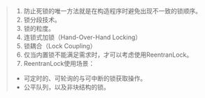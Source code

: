 > 1. 防止死锁的唯一方法就是在构造程序时避免出现不一致的锁顺序。<br>
> 2. 锁分段技术。<br>
> 3. 锁的粒度。<br>
> 4. 连锁式加锁（Hand-Over-Hand Locking）<br>
> 5. 锁耦合（Lock Coupling）<br>
> 6. 仅当内置锁不能满足需求时，才可以考虑使用ReentranLock。<br>
> 7. ReentranLock使用场景：
> - 可定时的、可轮询的与可中断的锁获取操作。
> - 公平队列，以及非块结构的锁。
